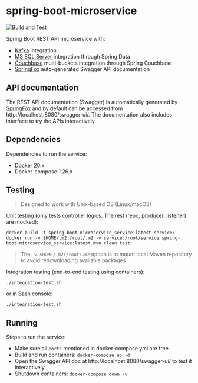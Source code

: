 # spring-boot-microservice

![Build and Test](https://github.com/yohanesgultom/spring-boot-microservice/actions/workflows/test.yml/badge.svg)

Spring Boot REST API microservice with:

* [Kafka](https://kafka.apache.org/) integration
* [MS SQL Server](https://www.microsoft.com/en-us/sql-server) integration through Spring Data
* [Couchbase](https://www.couchbase.com/) multi-buckets integration through Spring Couchbase
* [SpringFox](https://springfox.github.io/springfox/) auto-generated Swagger API documentation

## API documentation

The REST API documentation (Swagger) is automatically generated by [SpringFox](https://springfox.github.io/springfox/) and by default can be accessed from http://localhost:8080/swagger-ui/. The documentation also includes interface to try the APIs interactively.

## Dependencies

Dependencies to run the service:

* Docker 20.x
* Docker-compose 1.26.x

## Testing

> Designed to work with Unix-based OS (Linux/macOS)

Unit testing (only tests controller logics. The rest (repo, producer, listener) are mocked):

```
docker build -t spring-boot-microservice_service:latest service/
docker run -v $HOME/.m2:/root/.m2 -v service:/root/service spring-boot-microservice_service:latest mvn clean test
```

> The `-v $HOME/.m2:/root/.m2` option is to mount local Maven repository to avoid redownloading available packages

Integration testing (end-to-end testing using containers):

```
./integration-test.sh
```

or in Bash console:

```
./integration-test.sh
```

## Running

Steps to run the service:

* Make sure all `ports` mentioned in docker-compose.yml are free
* Build and run containers: `docker-compose up -d`
* Open the Swagger API doc at http://localhost:8080/swagger-ui/ to test it interactively
* Shutdown containers: `docker-compose down -v`
